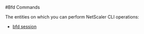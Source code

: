#Bfd Commands

The entities on which you can perform NetScaler CLI operations:
<ul><li><a href="../../bfd/bfd-session/bfd-session">bfd session</a></li></ul>



